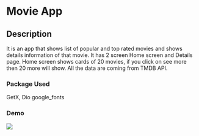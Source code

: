 # Movie App

## Description
It is an app that shows list of popular and top rated movies and shows details information of that movie. It has 2 screen Home screen and Details page.
Home screen shows cards of 20 movies, if you click on see more then 20 more will show. All the data are coming from TMDB API.

### Package Used
GetX, Dio google_fonts

### Demo
![](movie_app_demo.gif)




